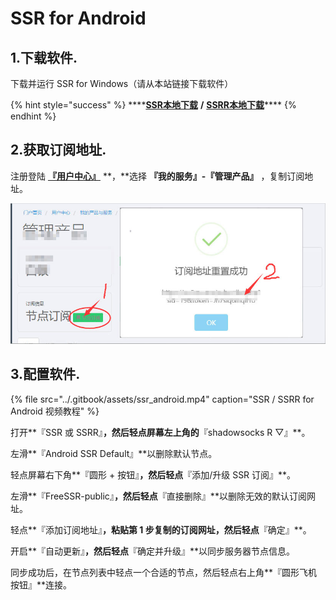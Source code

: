 # SSR for Android

## 1.下载软件.

下载并运行 SSR for Windows（请从本站链接下载软件）

{% hint style="success" %}
\*\*\*\*[**SSR本地下载**](http://dl.nordss.com/ssr_and.apk)  **/**  [**SSRR本地下载**](http://dl.nordss.com/ssrr_and.apk)\*\*\*\*
{% endhint %}

## 2.获取订阅地址.

注册登陆 [**『用户中心』**](https://my.d7networks.xyz/) **，**选择 **『我的服务』-『管理产品』** ，复制订阅地址。

![](../.gitbook/assets/subscribe.jpg)

## 3.配置软件.

{% file src="../.gitbook/assets/ssr\_android.mp4" caption="SSR / SSRR for Android 视频教程" %}

打开**『SSR 或 SSRR』**，然后轻点屏幕左上角的**『shadowsocks R ▽』**。

左滑**『Android SSR Default』**以删除默认节点。

轻点屏幕右下角**『圆形 + 按钮』**，然后轻点**『添加/升级 SSR 订阅』**。

左滑**『FreeSSR-public』**，然后轻点**『直接删除』**以删除无效的默认订阅网址。

轻点**『添加订阅地址』**，粘贴第 1 步复制的订阅网址，然后轻点**『确定』**。

开启**『自动更新』**，然后轻点**『确定并升级』**以同步服务器节点信息。

同步成功后，在节点列表中轻点一个合适的节点，然后轻点右上角**『圆形飞机按钮』**连接。



